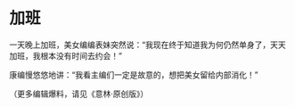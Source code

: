 # 加班

一天晚上加班，美女编编表妹突然说：“我现在终于知道我为何仍然单身了，天天加班，我根本没有时间去约会！” 

康编慢悠悠地讲：“我看主编们一定是故意的，想把美女留给内部消化！” 

（更多编辑爆料，请见《意林·原创版》）